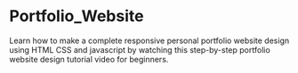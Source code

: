 # Portfolio_Website
Learn how to make a complete responsive personal portfolio website design using HTML CSS and javascript by watching this step-by-step portfolio website design tutorial video for beginners.
